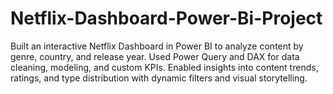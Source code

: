 # Netflix-Dashboard-Power-Bi-Project
Built an interactive Netflix Dashboard in Power BI to analyze content by genre, country, and release year. Used Power Query and DAX for data cleaning, modeling, and custom KPIs. Enabled insights into content trends, ratings, and type distribution with dynamic filters and visual storytelling.
